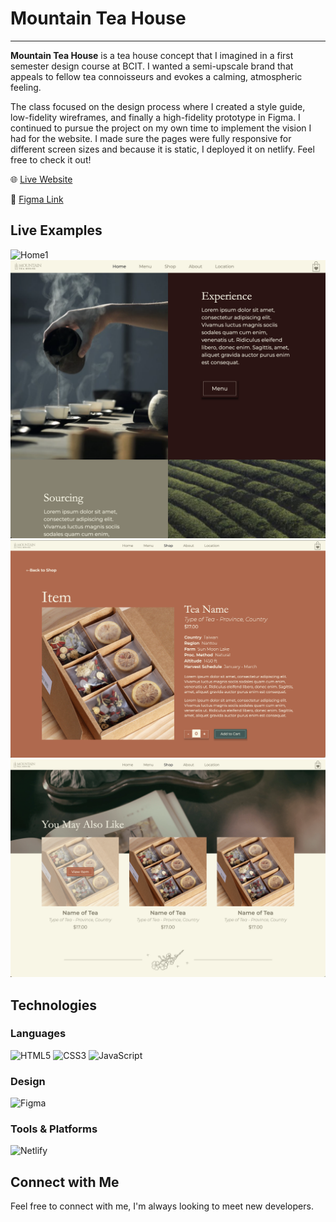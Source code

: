 # Mountain Tea House
---

**Mountain Tea House** is a tea house concept that I imagined in a first semester design course at BCIT. I wanted a semi-upscale brand that appeals to fellow tea connoisseurs and evokes a calming, atmospheric feeling.

The class focused on the design process where I created a style guide, low-fidelity wireframes, and finally a high-fidelity prototype in Figma. I continued to pursue the project on my own time to implement the vision I had for the website. I made sure the pages were fully responsive for different screen sizes and because it is static, I deployed it on netlify. Feel free to check it out!

🌐 [Live Website](https://wizardly-poincare-a73468.netlify.app)

🎨 [Figma Link](https://www.figma.com/file/X3C7n2q5ZYSIdLgaACGV3H/Mountain-Tea-House?node-id=0%3A1)


## Live Examples

![Home1](/assets/Home-SS1.png)
![Home2](/assets/Home-SS2.png)
![Product1](/assets/Product-SS1.png)
![Product2](/assets/Product-SS2.png)

## Technologies

### Languages
![HTML5](https://img.shields.io/badge/html5-%23E34F26.svg?style=for-the-badge&logo=html5&logoColor=white)
![CSS3](https://img.shields.io/badge/css3-%231572B6.svg?style=for-the-badge&logo=css3&logoColor=white)
![JavaScript](https://img.shields.io/badge/javascript-%23323330.svg?style=for-the-badge&logo=javascript&logoColor=%23F7DF1E)

### Design
![Figma](https://img.shields.io/badge/figma-%23F24E1E.svg?style=for-the-badge&logo=figma&logoColor=white)

### Tools & Platforms
![Netlify](https://img.shields.io/badge/netlify-%23000000.svg?style=for-the-badge&logo=netlify&logoColor=#00C7B7)


## Connect with Me

Feel free to connect with me, I'm always looking to meet new developers.
<!-- 
📧 [informlinda@gmal.com](mailto:informlinda@gmail.com)

🌐 [Website](https://www.lindaful.com)

💼 [LinkedIn](https://www.linkedin.com/in/iflinda) -->
